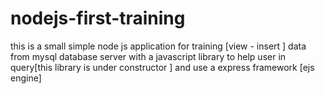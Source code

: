 # nodejs-first-training

this is a small simple node js application for training [view - insert ] data from mysql database  server 
with a javascript library to help user in query[this library is under constructor ] and use a express framework [ejs engine]
